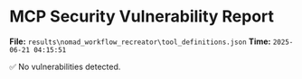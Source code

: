 # MCP Security Vulnerability Report
**File:** `results\nomad_workflow_recreator\tool_definitions.json`
**Time:** `2025-06-21 04:15:51`

✅ No vulnerabilities detected.